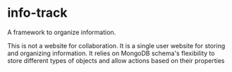 # info-track
A framework to organize information.

This is not a website for collaboration. It is a single user website for storing and organizing information.
It relies on MongoDB schema's flexibility to store different types of objects and allow actions based on their properties

